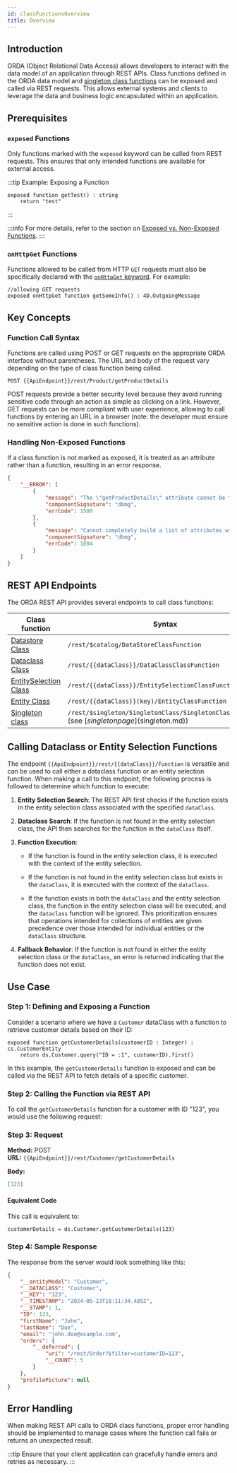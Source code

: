 ```yaml
---
id: classFunctionsOverview
title: Overview
---
```



## Introduction

ORDA (Object Relational Data Access) allows developers to interact with the data model of an application through REST APIs. Class functions defined in the ORDA data model and [singleton class functions]($singleton.md) can be exposed and called via REST requests. This allows external systems and clients to leverage the data and business logic encapsulated within an application.


## Prerequisites

### `exposed` Functions

Only functions marked with the `exposed` keyword can be called from REST requests. This ensures that only intended functions are available for external access.

:::tip Example: Exposing a Function

```qs
exposed function getTest() : string
    return "test"
```
:::

:::info
For more details, refer to the section on [Exposed vs. Non-Exposed Functions](../orda/data-model.md#exposed-vs-non-exposed-functions).
:::

### `onHttpGet` Functions

Functions allowed to be called from HTTP `GET` requests must also be specifically declared with the [`onHttpGet` keyword](../orda/data-model.md#onhttpget-keyword). For example:

```qs
//allowing GET requests
exposed onHttpGet function getSomeInfo() : 4D.OutgoingMessage
```



## Key Concepts

### Function Call Syntax

Functions are called using POST or GET requests on the appropriate ORDA interface without parentheses. The URL and body of the request vary depending on the type of class function being called.

```
POST {{ApiEndpoint}}/rest/Product/getProductDetails
```

POST requests provide a better security level because they avoid running sensitive code through an action as simple as clicking on a link. However, GET requests can be more compliant with user experience, allowing to call functions by entering an URL in a browser (note: the developer must ensure no sensitive action is done in such functions).


### Handling Non-Exposed Functions

If a class function is not marked as exposed, it is treated as an attribute rather than a function, resulting in an error response.

```json
{
    "__ERROR": [
        {
            "message": "The \"getProductDetails\" attribute cannot be found in The \"Product\" dataclass",
            "componentSignature": "dbmg",
            "errCode": 1500
        },
        {
            "message": "Cannot completely build a list of attributes with \"getProductDetails\" for the \"Product\" dataclass",
            "componentSignature": "dbmg",
            "errCode": 1804
        }
    ]
}
```

## REST API Endpoints

The ORDA REST API provides several endpoints to call class functions:

|Class function|Syntax|
|---|----|
|[Datastore Class](../orda/data-model.md#datastore)|`/rest/$catalog/DataStoreClassFunction`|
|[Dataclass Class](../orda/data-model.md#dataclass)|`/rest/{{dataClass}}/DataClassClassFunction`|
|[EntitySelection Class](../orda/data-model.md#entityselection-class)|`/rest/{{dataClass}}/EntitySelectionClassFunction`|
|[Entity Class](../orda/data-model.md#entity-class)|`/rest/{{dataClass}}(key)/EntityClassFunction`|
|[Singleton class](../../QodlyinCloud/qodlyScript/basics/lang-classes.md#singleton-classes)|`/rest/$singleton/SingletonClass/SingletonClassFunction` (see [$singleton page]($singleton.md))|



## Calling Dataclass or Entity Selection Functions

The endpoint `{{ApiEndpoint}}/rest/{{dataClass}}/Function` is versatile and can be used to call either a dataclass function or an entity selection function. When making a call to this endpoint, the following process is followed to determine which function to execute:

1. **Entity Selection Search**: The REST API first checks if the function exists in the entity selection class associated with the specified `dataClass`. 

2. **Dataclass Search**: If the function is not found in the entity selection class, the API then searches for the function in the `dataClass` itself. 

3. **Function Execution**:

   - If the function is found in the entity selection class, it is executed with the context of the entity selection.

   - If the function is not found in the entity selection class but exists in the `dataClass`, it is executed with the context of the `dataClass`.

   - If the function exists in both the `dataClass` and the entity selection class, the function in the entity selection class will be executed, and the `dataclass` function will be ignored. This prioritization ensures that operations intended for collections of entities are given precedence over those intended for individual entities or the `dataClass` structure.

4. **Fallback Behavior**: If the function is not found in either the entity selection class or the `dataClass`, an error is returned indicating that the function does not exist.



## Use Case

### Step 1: Defining and Exposing a Function

Consider a scenario where we have a `Customer` dataClass with a function to retrieve customer details based on their ID:

```qs
exposed function getCustomerDetails(customerID : Integer) : cs.CustomerEntity
    return ds.Customer.query("ID = :1", customerID).first()
```

In this example, the `getCustomerDetails` function is exposed and can be called via the REST API to fetch details of a specific customer.

### Step 2: Calling the Function via REST API

To call the `getCustomerDetails` function for a customer with ID "123", you would use the following request:

### Step 3: Request

**Method:** POST  
**URL:** `{{ApiEndpoint}}/rest/Customer/getCustomerDetails`

**Body:**

```json
[123]
```

#### Equivalent Code

This call is equivalent to:

```qs
customerDetails = ds.Customer.getCustomerDetails(123)
```

### Step 4: Sample Response

The response from the server would look something like this:

```json
{
    "__entityModel": "Customer",
    "__DATACLASS": "Customer",
    "__KEY": "123",
    "__TIMESTAMP": "2024-05-23T18:11:34.485Z",
    "__STAMP": 1,
    "ID": 123,
    "firstName": "John",
    "lastName": "Doe",
    "email": "john.doe@example.com",
    "orders": {
        "__deferred": {
            "uri": "/rest/Order?$filter=customerID=123",
            "__COUNT": 5
        }
    },
    "profilePicture": null
}
```

## Error Handling

When making REST API calls to ORDA class functions, proper error handling should be implemented to manage cases where the function call fails or returns an unexpected result. 

:::tip
Ensure that your client application can gracefully handle errors and retries as necessary.
:::


<!--

## /rest/{{dataClass}}/{{DataClassClassFunction}}

### Purpose

This endpoint executes a class function that is defined within the dataClass. 


### Properties Returned


### Sample Usage in Postman

How to Use:

- **Method**: GET
- **URL**: `{{ApiEndpoint}}/rest/Users/{{DataClassClassFunction}}`

<img src={require('./img/restQueryPath.png').default} style={{borderRadius: '6px'}} />


### Sample Response

The response structure for the `/rest/Users/{{DataClassClassFunction}}` endpoint looks something like this in practice:

```json

```


## /rest/{{dataClass}}/{{EntitySelectionClassFunction}}

### Purpose

This endpoint executes a function on a selection of entities within the dataClass, potentially using filters to define which entities are affected.


### Properties Returned


### Sample Usage in Postman

How to Use:

- **Method**: GET
- **URL**: `{{ApiEndpoint}}/rest/Users/{{EntitySelectionClassFunction}}`

<img src={require('./img/restQueryPath.png').default} style={{borderRadius: '6px'}} />


### Sample Response

The response structure for the `/rest/Users/{{EntitySelectionClassFunction}}` endpoint looks something like this in practice:

```json

```

## /rest/{{dataClass}}[{{key}}]/{{EntitySelectionClassFunction}}

### Purpose

This endpoint performs a class function on a specific entity within the dataClass identified by the key.


### Properties Returned


### Sample Usage in Postman

How to Use:

- **Method**: GET
- **URL**: `{{ApiEndpoint}}/rest/Users[2]/{{EntitySelectionClassFunction}}`

<img src={require('./img/restQueryPath.png').default} style={{borderRadius: '6px'}} />


### Sample Response

The response structure for the `/rest/Users[2]/{{EntitySelectionClassFunction}}` endpoint looks something like this in practice:

```json

```

-->